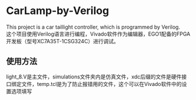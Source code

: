 # CarLamp-by-Verilog
This project is a car taillight controller, which is programmed by Verilog.  
这个项目使用Verilog语言进行编程，Vivado软件作为编辑器，EGO1配备的FPGA开发板（型号XC7A35T-1CSG324C）进行调试。  
## 使用方法
light_8.V是主文件，simulations文件夹内是仿真文件，xdc后缀的文件是硬件接口绑定文件，temp.tcl是为了防止报错用的文件，这个可以在Vivado软件中的设置选项填写
